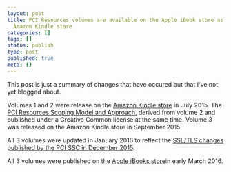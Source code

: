 ```yaml
---
layout: post
title: PCI Resources volumes are available on the Apple iBook store as well as the
  Amazon Kindle store
categories: []
tags: []
status: publish
type: post
published: true
meta: {}
---
```


This post is just a summary of changes that have occured but that I've not yet blogged about.


Volumes 1 and 2 were release on the 
[Amazon Kindle store](http://www.amazon.com/Yves-B.-Desharnais/e/B012KZCNTI) in July 2015.
The 
[PCI Resources Scoping Model and Approach](/pci-dss-scoping-model-and-approach), derived from volume 2 and published under a Creative Common license at the same time.
Volume 3 was released on the Amazon Kindle store in September 2015.


All 3 volumes were updated in January 2016 to reflect the 
[SSL/TLS changes published by the PCI SSC in December 2015](https://www.pcisecuritystandards.org/pdfs/15_12_18_SSL_Webinar_Press_Release_FINAL_%28002%29.pdf).


All 3 volumes were published on the 
[Apple iBooks store](https://itunes.apple.com/us/author/yves-b.-desharnais/id1089327373?mt=11)in early March 2016.
